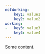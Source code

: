 ```yaml
---
notWorking:
    key1: value1
    key2: value2
working:
-   key3: value3
    key4: value4
---
```


Some content.